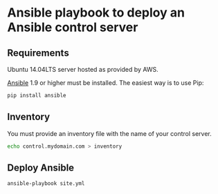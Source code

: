 Ansible playbook to deploy an Ansible control server
=========================================================

Requirements
------------

Ubuntu 14.04LTS server hosted as provided by AWS.

[Ansible](http://ansible.com) 1.9 or higher must be installed.  The easiest way
is to use Pip:

```bash
pip install ansible
```

Inventory
---------

You must provide an inventory file with the name of your control server.

```bash
echo control.mydomain.com > inventory
```

Deploy Ansible
--------------

```bash
ansible-playbook site.yml
```

